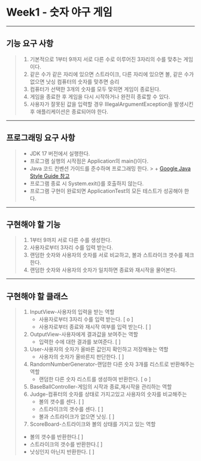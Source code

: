 # Week1 - 숫자 야구 게임
------------

## 기능 요구 사항

> 1. 기본적으로 1부터 9까지 서로 다른 수로 이루어진 3자리의 수를 맞추는 게임이다.
> 2. 같은 수가 같은 자리에 있으면 스트라이크, 다른 자리에 있으면 볼, 같은 수가 없으면 낫싱 컴퓨터의 숫자를 맞추면 승리
> 3. 컴퓨터가 선택한 3개의 숫자를 모두 맞히면 게임이 종료된다.
> 4. 게임을 종료한 후 게임을 다시 시작하거나 완전히 종료할 수 있다.
> 5. 사용자가 잘못된 값을 입력할 경우 IllegalArgumentException을 발생시킨 후 애플리케이션은 종료되어야 한다.
------------

## 프로그래밍 요구 사항

> + JDK 17 버전에서 실행한다.
> + 프로그램 실행의 시작점은 Application의 main()이다.
> + Java 코드 컨벤션 가이드를 준수하며 프로그래밍 한다.
    >   + [Google Java Style Guide 참고](https://github.com/woowacourse/woowacourse-docs/tree/main/styleguide/java)
> + 프로그램 종료 시 System.exit()를 호출하지 않는다.
> + 프로그램 구현이 완료되면 ApplicationTest의 모든 테스트가 성공해야 한다.
------------

## 구현해야 할 기능

> 1. 1부터 9까지 서로 다른 수를 생성한다.
> 2. 사용자로부터 3자리 수를 입력 받는다.
> 3. 랜덤한 숫자와 사용자의 숫자를 서로 비교하고, 볼과 스트라이크 갯수를 체크한다.
> 4. 랜덤한 숫자와 사용자의 숫자가 일치하면 종료와 재시작을 물어본다.
------------

## 구현해야 할 클래스

> 1. InputView-사용자의 입력을 받는 역할
>    - 사용자로부터 3자리 수를 입력 받는다. [ o ]
>    - 사용자로부터 종료와 재시작 여부를 입력 받는다. [ ]
> 2. OutputView-사용자에게 결과값을 보여주는 역할
>    - 입력한 수에 대한 결과를 보여준다. [ ]
> 3. User-사용자의 숫자가 올바른 값인지 확인하고 저장해놓는 역할
>    - 사용자의 숫자가 올바른지 판단한다. [ ]
> 4. RandomNumberGenerator-랜덤한 다른 숫자 3개를 리스트로 반환해주는 역할
>    - 랜덤한 다른 숫자 리스트를 생성하여 반환한다. [ o ]
> 5. BaseBallController-게임의 시작과 종료,재시작을 관리하는 역할
> 6. Judge-컴퓨터의 숫자를 상태로 가지고있고 사용자의 숫자를 비교해주는
>    - 볼의 갯수를 센다. [ ]
>    - 스트라이크의 갯수를 센다. [ ]
>    - 볼과 스트라이크가 없으면 낫싱. [ ]
> 7. ScoreBoard-스트라이크와 볼의 상태를 가지고 있는 역할
>   - 볼의 갯수를 반환한다.[ ]
>   - 스트라이크의 갯수를 반환한다.[ ]
>   - 낫싱인지 아닌지 반환한다. [ ]

